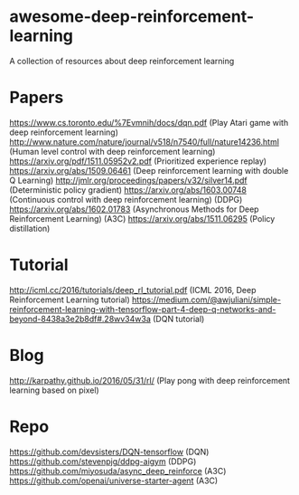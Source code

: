 # awesome-deep-reinforcement-learning
A collection of resources about deep reinforcement learning

# Papers
https://www.cs.toronto.edu/%7Evmnih/docs/dqn.pdf (Play Atari game with deep reinforcement learning)
http://www.nature.com/nature/journal/v518/n7540/full/nature14236.html (Human level control with deep reinforcement learning)
https://arxiv.org/pdf/1511.05952v2.pdf (Prioritized experience replay)
https://arxiv.org/abs/1509.06461 (Deep reinforcement learning with double Q Learning)
http://jmlr.org/proceedings/papers/v32/silver14.pdf (Deterministic policy gradient)
https://arxiv.org/abs/1603.00748 (Continuous control with deep reinforcement learning) (DDPG)
https://arxiv.org/abs/1602.01783 (Asynchronous Methods for Deep Reinforcement Learning) (A3C)
https://arxiv.org/abs/1511.06295 (Policy distillation)

# Tutorial
http://icml.cc/2016/tutorials/deep_rl_tutorial.pdf (ICML 2016, Deep Reinforcement Learning tutorial)
https://medium.com/@awjuliani/simple-reinforcement-learning-with-tensorflow-part-4-deep-q-networks-and-beyond-8438a3e2b8df#.28wv34w3a (DQN tutorial)


# Blog
http://karpathy.github.io/2016/05/31/rl/ (Play pong with deep reinforcement learning based on pixel)

# Repo
https://github.com/devsisters/DQN-tensorflow (DQN)
https://github.com/stevenpjg/ddpg-aigym (DDPG)
https://github.com/miyosuda/async_deep_reinforce (A3C)
https://github.com/openai/universe-starter-agent (A3C)

